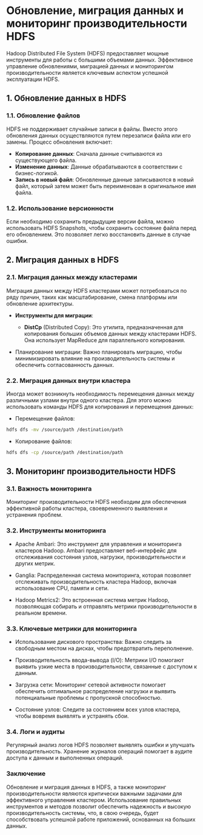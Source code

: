 # Обновление, миграция данных и мониторинг производительности HDFS

Hadoop Distributed File System (HDFS) предоставляет мощные инструменты для работы с большими объемами данных. Эффективное управление обновлениями, миграцией данных и мониторингом производительности является ключевым аспектом успешной эксплуатации HDFS.

## 1. Обновление данных в HDFS

### 1.1. Обновление файлов

HDFS не поддерживает случайные записи в файлы. Вместо этого обновления данных осуществляются путем перезаписи файла или его замены. Процесс обновления включает:

- **Копирование данных**: Сначала данные считываются из существующего файла.
- **Изменение данных**: Данные обрабатываются в соответствии с бизнес-логикой.
- **Запись в новый файл**: Обновленные данные записываются в новый файл, который затем может быть переименован в оригинальное имя файла.

### 1.2. Использование версионности

Если необходимо сохранить предыдущие версии файла, можно использовать HDFS Snapshots, чтобы сохранить состояние файла перед его обновлением. Это позволяет легко восстановить данные в случае ошибки.

## 2. Миграция данных в HDFS

### 2.1. Миграция данных между кластерами

Миграция данных между HDFS кластерами может потребоваться по ряду причин, таких как масштабирование, смена платформы или обновление архитектуры.

- **Инструменты для миграции**:
  - **DistCp** (Distributed Copy): Это утилита, предназначенная для копирования больших объемов данных между кластерами HDFS. Она использует MapReduce для параллельного копирования.
  
- Планирование миграции: Важно планировать миграцию, чтобы минимизировать влияние на производительность системы и обеспечить согласованность данных.

### 2.2. Миграция данных внутри кластера

Иногда может возникнуть необходимость перемещения данных между различными узлами внутри одного кластера. Для этого можно использовать команды HDFS для копирования и перемещения данных:

- Перемещение файлов:
``` bash
hdfs dfs -mv /source/path /destination/path
```
- Копирование файлов:
```bash
hdfs dfs -cp /source/path /destination/path
```
## 3. Мониторинг производительности HDFS
### 3.1. Важность мониторинга

Мониторинг производительности HDFS необходим для обеспечения эффективной работы кластера, своевременного выявления и устранения проблем.

### 3.2. Инструменты мониторинга
- Apache Ambari: Это инструмент для управления и мониторинга кластеров Hadoop. Ambari предоставляет веб-интерфейс для отслеживания состояния узлов, нагрузки, производительности и других метрик.

- Ganglia: Распределенная система мониторинга, которая позволяет отслеживать производительность кластера Hadoop, включая использование CPU, памяти и сети.

- Hadoop Metrics2: Это встроенная система метрик Hadoop, позволяющая собирать и отправлять метрики производительности в реальном времени.

### 3.3. Ключевые метрики для мониторинга

- Использование дискового пространства: Важно следить за свободным местом на дисках, чтобы предотвратить переполнение.

- Производительность ввода-вывода (I/O): Метрики I/O помогают выявить узкие места в производительности, связанные с доступом к данным.

- Загрузка сети: Мониторинг сетевой активности помогает обеспечить оптимальное распределение нагрузки и выявить потенциальные проблемы с пропускной способностью.

- Состояние узлов: Следите за состоянием всех узлов кластера, чтобы вовремя выявлять и устранять сбои.

### 3.4. Логи и аудиты

Регулярный анализ логов HDFS позволяет выявлять ошибки и улучшать производительность. Хранение журналов операций помогает в аудите доступа к данным и выполненных операций.

### Заключение

Обновление и миграция данных в HDFS, а также мониторинг производительности являются критически важными задачами для эффективного управления кластером. Использование правильных инструментов и методов позволит обеспечить надежность и высокую производительность системы, что, в свою очередь, будет способствовать успешной работе приложений, основанных на больших данных.